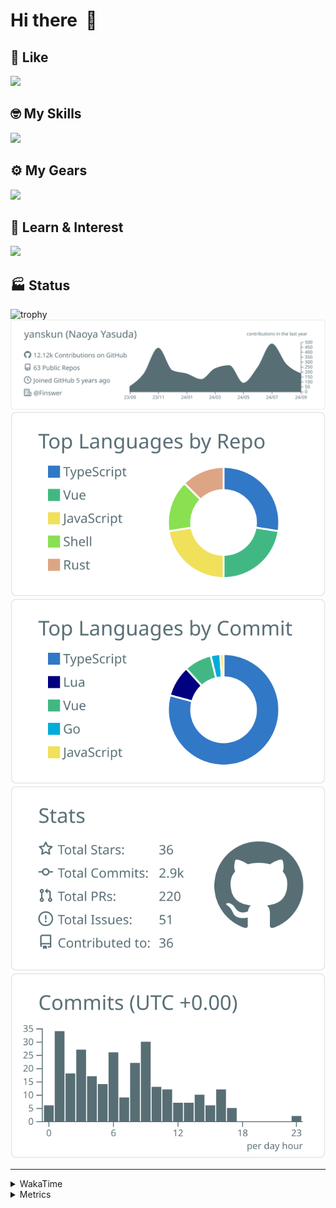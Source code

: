 # Hi there&nbsp; :wave:

## 💌 Like
<img src="https://go-skill-icons.vercel.app/api/icons?i=github" />

## 🤓 My Skills
<img src="https://go-skill-icons.vercel.app/api/icons?i=js,ts,vue,nuxtjs,react,nextjs,go,lua,git" />

## ⚙️ My Gears
<img src="https://go-skill-icons.vercel.app/api/icons?i=neovim,vscode,githubcopilot,alacritty,tmux" />

## 📖 Learn & Interest
<img src="https://go-skill-icons.vercel.app/api/icons?i=rust,deno,css,zig,playwright,githubactions,storybook,netlify,eslint" />


<!-- https://github.com/ryo-ma/github-profile-trophy -->

## 🏭 Status

<img src="https://github-profile-trophy.vercel.app/?username=yanskun&theme=onedark&row=1" alt="trophy">

<!-- https://github.com/vn7n24fzkq/github-profile-summary-cards -->
<picture>
  <source media="(prefers-color-scheme: dark)" srcset="https://raw.githubusercontent.com/yanskun/yanskun/master/profile-summary-card-output/nord_dark/0-profile-details.svg">
 <img src="https://raw.githubusercontent.com/yanskun/yanskun/master/profile-summary-card-output/default/0-profile-details.svg">
</picture>
<br>
<picture>
  <source media="(prefers-color-scheme: dark)" srcset="https://raw.githubusercontent.com/yanskun/yanskun/master/profile-summary-card-output/nord_dark/1-repos-per-language.svg">
 <img src="https://raw.githubusercontent.com/yanskun/yanskun/master/profile-summary-card-output/default/1-repos-per-language.svg">
</picture>
<picture>
  <source media="(prefers-color-scheme: dark)" srcset="https://raw.githubusercontent.com/yanskun/yanskun/master/profile-summary-card-output/nord_dark/2-most-commit-language.svg">
 <img src="https://raw.githubusercontent.com/yanskun/yanskun/master/profile-summary-card-output/default/2-most-commit-language.svg">
</picture>
<br>
<picture>
  <source media="(prefers-color-scheme: dark)" srcset="https://raw.githubusercontent.com/yanskun/yanskun/master/profile-summary-card-output/nord_dark/3-stats.svg">
 <img src="https://raw.githubusercontent.com/yanskun/yanskun/master/profile-summary-card-output/default/3-stats.svg">
</picture>
<picture>
  <source media="(prefers-color-scheme: dark)" srcset="https://raw.githubusercontent.com/yanskun/yanskun/master/profile-summary-card-output/nord_dark/4-productive-time.svg">
 <img src="https://raw.githubusercontent.com/yanskun/yanskun/master/profile-summary-card-output/default/4-productive-time.svg">
</picture>

---

<details>
  <summary>WakaTime</summary>
<!--START_SECTION:waka-->
![Code Time](http://img.shields.io/badge/Code%20Time-1%2C239%20hrs%2016%20mins-blue)

**🐱 My GitHub Data** 

> 📦 136.1 kB Used in GitHub's Storage 
 > 
> 🏆 2,093 Contributions in the Year 2024
 > 
> 💼 Opted to Hire
 > 
> 📜 115 Public Repositories 
 > 
> 🔑 3 Private Repositories 
 > 
**I'm an Early 🐤** 

```text
🌞 Morning                4711 commits        ███░░░░░░░░░░░░░░░░░░░░░░   13.98 % 
🌆 Daytime                17726 commits       █████████████░░░░░░░░░░░░   52.59 % 
🌃 Evening                7810 commits        ██████░░░░░░░░░░░░░░░░░░░   23.17 % 
🌙 Night                  3461 commits        ███░░░░░░░░░░░░░░░░░░░░░░   10.27 % 
```
📅 **I'm Most Productive on Tuesday** 

```text
Monday                   4479 commits        ███░░░░░░░░░░░░░░░░░░░░░░   13.29 % 
Tuesday                  7286 commits        █████░░░░░░░░░░░░░░░░░░░░   21.62 % 
Wednesday                5893 commits        ████░░░░░░░░░░░░░░░░░░░░░   17.48 % 
Thursday                 6696 commits        █████░░░░░░░░░░░░░░░░░░░░   19.86 % 
Friday                   4889 commits        ████░░░░░░░░░░░░░░░░░░░░░   14.50 % 
Saturday                 2020 commits        █░░░░░░░░░░░░░░░░░░░░░░░░   05.99 % 
Sunday                   2445 commits        ██░░░░░░░░░░░░░░░░░░░░░░░   07.25 % 
```


📊 **This Week I Spent My Time On** 

```text
🕑︎ Time Zone: Asia/Tokyo

💬 Programming Languages: 
TypeScript               28 hrs 48 mins      ████████████████████░░░░░   79.04 % 
Markdown                 2 hrs 34 mins       ██░░░░░░░░░░░░░░░░░░░░░░░   07.08 % 
YAML                     1 hr 26 mins        █░░░░░░░░░░░░░░░░░░░░░░░░   03.93 % 
JSON                     59 mins             █░░░░░░░░░░░░░░░░░░░░░░░░   02.71 % 
Lua                      42 mins             ░░░░░░░░░░░░░░░░░░░░░░░░░   01.95 % 

🔥 Editors: 
VS Code                  29 hrs 56 mins      █████████████████████░░░░   82.12 % 
Neovim                   6 hrs 31 mins       ████░░░░░░░░░░░░░░░░░░░░░   17.88 % 

💻 Operating System: 
Mac                      36 hrs 27 mins      █████████████████████████   100.00 % 
```


 Last Updated on 16/09/2024 06:14:44 UTC
<!--END_SECTION:waka-->
</details>

<details>
  <summary>Metrics</summary>
  <img src="https://github.com/yanskun/yanskun/blob/main/github-metrics.svg" alt="Metrics">
</details>

